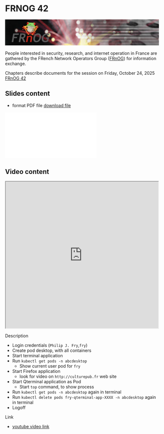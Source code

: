 # FRNOG 42

![FRNOG logo](img/frnog.png)

People interested in security, research, and internet operation in France are gathered by the FRench Network Operators Group ([FRnOG](www.frnog.org)) for information exchange.

Chapters describe documents for the session on Friday, October 24, 2025 [FRnOG 42](https://www.frnog.org/?page=frnog42)

## Slides content

- format PDF file [download file](abcdesktop-frnog.pdf)

![abcdesktop frnog 42](abcdesktop-frnog.pdf)

## Video content

<div style="display: flex; justify-content: center;"><iframe width="640" height="480" src="https://www.youtube.com/watch?v=dq3bcFu5pr8" allow="accelerometer; autoplay; encrypted-media; gyroscope; picture-in-picture" allowfullscreen></iframe></div>


Description

- Login credentials (`Philip J. Fry`,`fry`)
- Create pod desktop, with all containers 
- Start terminal application 
- Run `kubectl get pods -n abcdesktop`
  - Show current user pod for `fry`
- Start Firefox application
  - look for video on `http://culturepub.fr` web site
- Start Qterminal application as Pod 
	- Start `top` command, to show process 
- Run `kubectl get pods -n abcdesktop` again in terminal
- Run `kubectl delete pods fry-qterminal-app-XXXX -n abcdesktop` again in terminal
- Logoff

Link

- [youtube video link](https://www.youtube.com/watch?v=dq3bcFu5pr8)